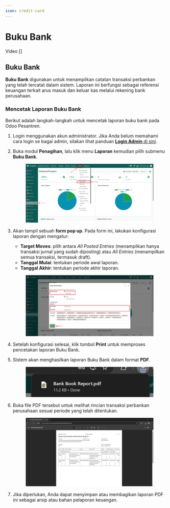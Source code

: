 ```yaml
---
icon: credit-card
---
```


# Buku Bank

Video \[]

## Buku Bank

**Buku Bank** digunakan untuk menampilkan catatan transaksi perbankan yang telah tercatat dalam sistem. Laporan ini berfungsi sebagai referensi keuangan terkait arus masuk dan keluar kas melalui rekening bank perusahaan.

### Mencetak Laporan Buku Bank

Berikut adalah langkah-langkah untuk mencetak laporan buku bank pada Odoo Pesantren.

1. Login menggunakan akun administrator. Jika Anda belum memahami cara login se bagai admin, silakan lihat panduan [**Login Admin** di sini](../../../panduan-login/login-admin.md).
2.  Buka modul **Penagihan**, lalu klik menu **Laporan** kemudian pilih submenu **Buku Bank**.

    <figure><img src="../../../.gitbook/assets/images-763 (1).png" alt=""><figcaption></figcaption></figure>


3.  Akan tampil sebuah **form pop up**. Pada form ini, lakukan konfigurasi laporan dengan mengatur:

    * **Target Moves**: pilih antara _All Posted Entries_ (menampilkan hanya transaksi jurnal yang sudah diposting) atau _All Entries_ (menampilkan semua transaksi, termasuk draft).
    * **Tanggal Mulai**: tentukan periode awal laporan.
    * **Tanggal Akhir**: tentukan periode akhir laporan.

    <figure><img src="../../../.gitbook/assets/images-764 (1).png" alt=""><figcaption></figcaption></figure>


4. Setelah konfigurasi selesai, klik tombol **Print** untuk memproses pencetakan laporan Buku Bank.
5.  Sistem akan menghasilkan laporan Buku Bank dalam format **PDF**.

    <figure><img src="../../../.gitbook/assets/images-765 (1).png" alt=""><figcaption></figcaption></figure>


6.  Buka file PDF tersebut untuk melihat rincian transaksi perbankan perusahaan sesuai periode yang telah ditentukan.

    <figure><img src="../../../.gitbook/assets/images-766 (1).png" alt=""><figcaption></figcaption></figure>


7. Jika diperlukan, Anda dapat menyimpan atau membagikan laporan PDF ini sebagai arsip atau bahan pelaporan keuangan.
